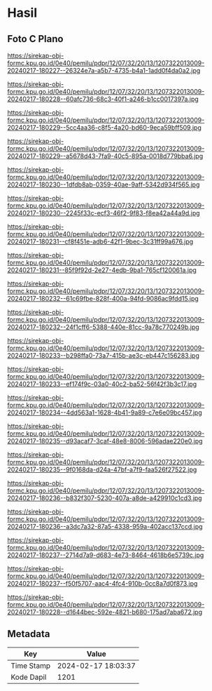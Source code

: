 # Hasil

## Foto C Plano

https://sirekap-obj-formc.kpu.go.id/0e40/pemilu/pdpr/12/07/32/20/13/1207322013009-20240217-180227--26324e7a-a5b7-4735-b4a1-1add0f4da0a2.jpg

https://sirekap-obj-formc.kpu.go.id/0e40/pemilu/pdpr/12/07/32/20/13/1207322013009-20240217-180228--60afc736-68c3-40f1-a246-b1cc0017397a.jpg

https://sirekap-obj-formc.kpu.go.id/0e40/pemilu/pdpr/12/07/32/20/13/1207322013009-20240217-180229--5cc4aa36-c8f5-4a20-bd60-9eca59bff509.jpg

https://sirekap-obj-formc.kpu.go.id/0e40/pemilu/pdpr/12/07/32/20/13/1207322013009-20240217-180229--a5678d43-7fa9-40c5-895a-0018d779bba6.jpg

https://sirekap-obj-formc.kpu.go.id/0e40/pemilu/pdpr/12/07/32/20/13/1207322013009-20240217-180230--1dfdb8ab-0359-40ae-9aff-5342d934f565.jpg

https://sirekap-obj-formc.kpu.go.id/0e40/pemilu/pdpr/12/07/32/20/13/1207322013009-20240217-180230--2245f33c-ecf3-46f2-9f83-f8ea42a44a9d.jpg

https://sirekap-obj-formc.kpu.go.id/0e40/pemilu/pdpr/12/07/32/20/13/1207322013009-20240217-180231--cf8f451e-adb6-42f1-9bec-3c31ff99a676.jpg

https://sirekap-obj-formc.kpu.go.id/0e40/pemilu/pdpr/12/07/32/20/13/1207322013009-20240217-180231--85f9f92d-2e27-4edb-9ba1-765cf120061a.jpg

https://sirekap-obj-formc.kpu.go.id/0e40/pemilu/pdpr/12/07/32/20/13/1207322013009-20240217-180232--61c69fbe-828f-400a-94fd-9086ac9fdd15.jpg

https://sirekap-obj-formc.kpu.go.id/0e40/pemilu/pdpr/12/07/32/20/13/1207322013009-20240217-180232--24f1cff6-5388-440e-81cc-9a78c770249b.jpg

https://sirekap-obj-formc.kpu.go.id/0e40/pemilu/pdpr/12/07/32/20/13/1207322013009-20240217-180233--b298ffa0-73a7-415b-ae3c-eb447c156283.jpg

https://sirekap-obj-formc.kpu.go.id/0e40/pemilu/pdpr/12/07/32/20/13/1207322013009-20240217-180233--ef174f9c-03a0-40c2-ba52-56f42f3b3c17.jpg

https://sirekap-obj-formc.kpu.go.id/0e40/pemilu/pdpr/12/07/32/20/13/1207322013009-20240217-180234--4dd563a1-1628-4b41-9a89-c7e6e09bc457.jpg

https://sirekap-obj-formc.kpu.go.id/0e40/pemilu/pdpr/12/07/32/20/13/1207322013009-20240217-180235--d93acaf7-3caf-48e8-8006-596adae220e0.jpg

https://sirekap-obj-formc.kpu.go.id/0e40/pemilu/pdpr/12/07/32/20/13/1207322013009-20240217-180235--9f0168da-d24a-47bf-a7f9-faa526f27522.jpg

https://sirekap-obj-formc.kpu.go.id/0e40/pemilu/pdpr/12/07/32/20/13/1207322013009-20240217-180236--b832f307-5230-407a-a8de-a429910c1cd3.jpg

https://sirekap-obj-formc.kpu.go.id/0e40/pemilu/pdpr/12/07/32/20/13/1207322013009-20240217-180236--a3dc7a32-87a5-4338-959a-402acc137ccd.jpg

https://sirekap-obj-formc.kpu.go.id/0e40/pemilu/pdpr/12/07/32/20/13/1207322013009-20240217-180237--2714d7a9-d683-4e73-8464-4618b6e5739c.jpg

https://sirekap-obj-formc.kpu.go.id/0e40/pemilu/pdpr/12/07/32/20/13/1207322013009-20240217-180237--f50f5707-aac4-4fc4-910b-0cc8a7d0f873.jpg

https://sirekap-obj-formc.kpu.go.id/0e40/pemilu/pdpr/12/07/32/20/13/1207322013009-20240217-180228--d1644bec-592e-4821-b680-175ad7aba672.jpg


## Metadata

| Key        | Value               |
| ---------- | ------------------- |
| Time Stamp | 2024-02-17 18:03:37 |
| Kode Dapil | 1201                |



